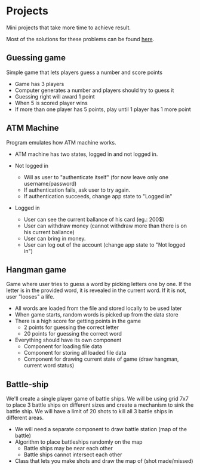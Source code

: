 # Projects 

Mini projects that take more time to achieve result.

Most of the solutions for these problems can be found [here](https://github.com/marius-m/j-basics/tree/master/src/main/java/lt/vcs).

## Guessing game

Simple game that lets players guess a number and score points

- Game has 3 players
- Computer generates a number and players should try to guess it
- Guessing right will award 1 point
- When 5 is scored player wins
- If more than one player has 5 points, play until 1 player has 1 more point

## ATM Machine

Program emulates how ATM machine works. 

- ATM machine has two states, logged in and not logged in.


- Not logged in
	- Will as user to "authenticate itself" (for now leave only one username/password)
	- If authentication fails, ask user to try again.
	- If authentication succeeds, change app state to "Logged in"

- Logged in 
	- User can see the current ballance of his card (eg.: 200$)
	- User can withdraw money (cannot withdraw more than there is on his current ballance)
	- User can bring in money.
	- User can log out of the account (change app state to "Not logged in")

## Hangman game

Game where user tries to guess a word by picking letters one by one. If the letter is in the provided
word, it is revealed in the current word. If it is not, user "looses" a life.

- All words are loaded from the file and stored locally to be used later
- When game starts, random words is picked up from the data store
- There is a high score for getting points in the game
    - 2 points for guessing the correct letter
    - 20 points for guessing the correct word
- Everything should have its own component
    - Component for loading file data
    - Component for storing all loaded file data
    - Component for drawing current state of game (draw hangman, current word status)

## Battle-ship

We'll create a single player game of battle ships. We will be using grid 7x7 to place 3
battle ships on different sizes and create a mechanism to sink the battle ship. We will have a limit
of 20 shots to kill all 3 battle ships in different areas.

- We will need a separate component to draw battle station (map of the battle)
- Algorithm to place battleships randomly on the map
    - Battle ships may be near each other
    - Battle ships cannot intersect each other
- Class that lets you make shots and draw the map of (shot made/missed)

